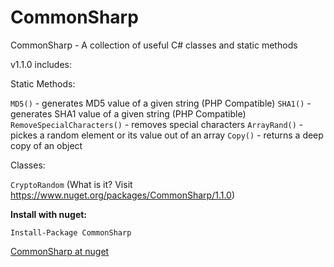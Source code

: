 # CommonSharp
CommonSharp - A collection of useful C# classes and static methods

v1.1.0 includes:

Static Methods:

`MD5()` - generates MD5 value of a given string (PHP Compatible)
`SHA1()` - generates SHA1 value of a given string (PHP Compatible)
`RemoveSpecialCharacters()` - removes special characters
`ArrayRand()` - pickes a random element or its value out of an array
`Copy()` - returns a deep copy of an object

Classes:

`CryptoRandom` (What is it? Visit https://www.nuget.org/packages/CommonSharp/1.1.0)

**Install with nuget:**

`Install-Package CommonSharp`


<a href="https://www.nuget.org/packages/CommonSharp/" target="_blank">CommonSharp at nuget</a>
